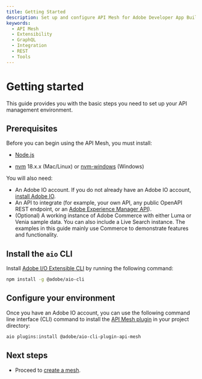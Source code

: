 ```yaml
---
title: Getting Started
description: Set up and configure API Mesh for Adobe Developer App Builder.
keywords:
  - API Mesh
  - Extensibility
  - GraphQL
  - Integration
  - REST
  - Tools
---
```


# Getting started

This guide provides you with the basic steps you need to set up your API management environment.

## Prerequisites

Before you can begin using the API Mesh, you must install:

-  [Node.js](https://nodejs.org/en/download/package-manager)

-  [nvm](https://github.com/nvm-sh/nvm) 18.x.x (Mac/Linux) or [nvm-windows](https://github.com/coreybutler/nvm-windows) (Windows)

You will also need:

-  An Adobe IO account. If you do not already have an Adobe IO account, [install Adobe IO](https://developer.adobe.com/runtime/docs/guides/tools/cli_install).
-  An API to integrate (for example, your own API, any public OpenAPI REST endpoint, or an [Adobe Experience Manager API](https://experienceleague.adobe.com/docs/experience-manager-screens/user-guide/developing/rest-api.html)).
-  (Optional) A working instance of Adobe Commerce with either Luma or Venia sample data. You can also include a Live Search instance. The examples in this guide mainly use Commerce to demonstrate features and functionality.

## Install the `aio` CLI

Install [Adobe I/O Extensible CLI](https://developer.adobe.com/runtime/docs/guides/tools/cli_install/) by running the following command:

```bash
npm install -g @adobe/aio-cli
```

## Configure your environment

Once you have an Adobe IO account, you can use the following command line interface (CLI) command to install the [API Mesh plugin](https://www.npmjs.com/package/@adobe/aio-cli-plugin-api-mesh) in your project directory:

   ```bash
   aio plugins:install @adobe/aio-cli-plugin-api-mesh
   ```

## Next steps

-  Proceed to [create a mesh](create-mesh.md).
